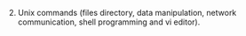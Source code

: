 2. Unix commands (files directory, data manipulation, network communication, shell
programming and vi editor).
